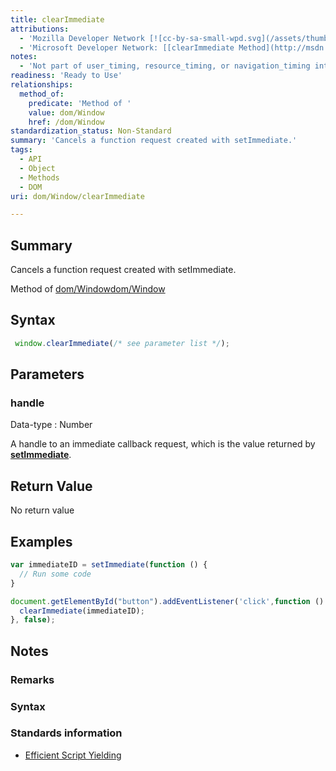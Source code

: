```yaml
---
title: clearImmediate
attributions:
  - 'Mozilla Developer Network [![cc-by-sa-small-wpd.svg](/assets/thumb/8/8c/cc-by-sa-small-wpd.svg/120px-cc-by-sa-small-wpd.svg.png)](http://creativecommons.org/licenses/by-sa/3.0/us/): [[clearImmediate](https://developer.mozilla.org/en-US/docs/Web/API/Window.clearImmediate) Article]'
  - 'Microsoft Developer Network: [[clearImmediate Method](http://msdn.microsoft.com/en-us/library/windows/apps/hh965354.aspx) Article]'
notes:
  - 'Not part of user_timing, resource_timing, or navigation_timing interfaces.'
readiness: 'Ready to Use'
relationships:
  method_of:
    predicate: 'Method of '
    value: dom/Window
    href: /dom/Window
standardization_status: Non-Standard
summary: 'Cancels a function request created with setImmediate.'
tags:
  - API
  - Object
  - Methods
  - DOM
uri: dom/Window/clearImmediate

---
```

## Summary

Cancels a function request created with setImmediate.

Method of [dom/Window](/dom/Window)[dom/Window](/dom/Window)

## Syntax

``` js
 window.clearImmediate(/* see parameter list */);
```

## Parameters

### handle

 Data-type
:   Number

 A handle to an immediate callback request, which is the value returned by [**setImmediate**](/dom/Window/setImmediate).

## Return Value

No return value

## Examples

``` js
var immediateID = setImmediate(function () {
  // Run some code
}

document.getElementById("button").addEventListener('click',function () {
  clearImmediate(immediateID);
}, false);
```

## Notes

### Remarks

### Syntax

### Standards information

-   [Efficient Script Yielding](http://go.microsoft.com/fwlink/p/?linkid=247522)
